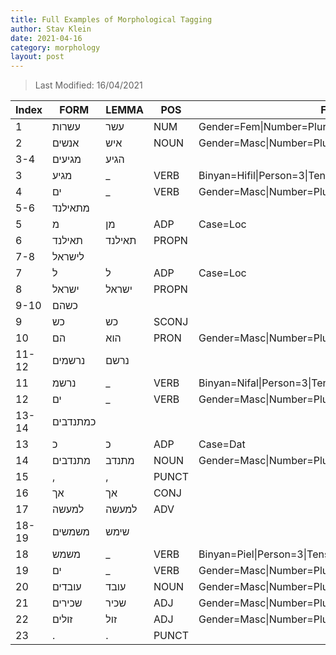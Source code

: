 ```yaml
---
title: Full Examples of Morphological Tagging
author: Stav Klein
date: 2021-04-16
category: morphology
layout: post
---
```


> Last Modified: 16/04/2021


| Index | FORM     | LEMMA  | POS   | Features                                                   |
|-------|----------|--------|-------|------------------------------------------------------------|
| 1     | עשרות    | עשר    | NUM   | Gender=Fem\|Number=Plur\|Definite=Constr                   |
| 2     | אנשים    | איש    | NOUN  | Gender=Masc\|Number=Plur\|Definite=Indef                   |
| 3-4   | מגיעים   | הגיע   |       |                                                            |
| 3     | מגיע     | _      | VERB  | Binyan=Hifil\|Person=3\|Tense=Present\|Root=נגע\|Voice=Act |
| 4     | ים       | _      | VERB  | Gender=Masc\|Number=Plur                                   |
| 5-6   | מתאילנד  |        |       |                                                            |
| 5     | מ        | מן     | ADP   | Case=Loc                                                   |
| 6     | תאילנד   | תאילנד | PROPN |                                                            |
| 7-8   | לישראל   |        |       |                                                            |
| 7     | ל        | ל      | ADP   | Case=Loc                                                   |
| 8     | ישראל    | ישראל  | PROPN |                                                            |
| 9-10  | כשהם     |        |       |                                                            |
| 9     | כש       | כש     | SCONJ |                                                            |
| 10    | הם       | הוא    | PRON  | Gender=Masc\|Number=Plur\|Person=3                         |
| 11-12 | נרשמים   | נרשם   |       |                                                            |
| 11    | נרשמ     | _      | VERB  | Binyan=Nifal\|Person=3\|Tense=Present\|Root=רשמ\|Voice=Act |
| 12    | ים       | _      | VERB  | Gender=Masc\|Number=Plur                                   |
| 13-14 | כמתנדבים |        |       |                                                            |
| 13    | כ        | כ      | ADP   | Case=Dat                                                   |
| 14    | מתנדבים  | מתנדב  | NOUN  | Gender=Masc\|Number=Plur\|Definite=Indef                   |
| 15    | ,        | ,      | PUNCT |                                                            |
| 16    | אך       | אך     | CONJ  |                                                            |
| 17    | למעשה    | למעשה  | ADV   |                                                            |
| 18-19 | משמשים   | שימש   |       |                                                            |
| 18    | משמש     | _      | VERB  | Binyan=Piel\|Person=3\|Tense=Present\|Root=שמש\|Voice=Act  |
| 19    | ים       | _      | VERB  | Gender=Masc\|Number=Plur                                   |
| 20    | עובדים   | עובד   | NOUN  | Gender=Masc\|Number=Plur\|Definite=Indef                   |
| 21    | שכירים   | שכיר   | ADJ   | Gender=Masc\|Number=Plur\|Definite=Indef                   |
| 22    | זולים    | זול    | ADJ   | Gender=Masc\|Number=Plur\|Definite=Indef                   |
| 23    | .        | .      | PUNCT |                                                            |